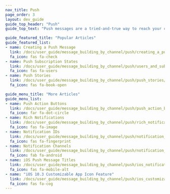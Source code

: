 ```yaml
---
nav_title: Push
page_order: 3
layout: dev_guide
guide_top_header: "Push"
guide_top_text: "Push messages are a tried-and-true way to reach your customers via mobile or web. They're useful for driving a user to a specific place, but you should use them wisely! Read any article below to learn who you can send a push to, how to send it, and what advanced push capabilities Braze offers!"

guide_featured_title: "Popular Articles"
guide_featured_list:
- name: Creating a Push Message
  link: /docs/user_guide/message_building_by_channel/push/creating_a_push_message/
  fa_icon: fas fa-check
- name: Push Subscription States
  link: /docs/user_guide/message_building_by_channel/push/users_and_subscriptions/
  fa_icon: fas fa-users
- name: Push Stories
  link: /docs/user_guide/message_building_by_channel/push/push_stories/
  fa_icon: fas fa-book-open

guide_menu_title: "More Articles"
guide_menu_list:
- name: Push Action Buttons
  link: /docs/user_guide/message_building_by_channel/push/push_action_buttons/
  fa_icon: far fa-dot-circle
- name: Rich Notifications
  link: /docs/user_guide/message_building_by_channel/push/rich_notifications/
  fa_icon: fas fa-image
- name: Notification IDs
  link: /docs/user_guide/message_building_by_channel/push/notification_ids/
  fa_icon: fas fa-fingerprint
- name: Notification Channels
  link: /docs/user_guide/message_building_by_channel/push/notification_channels/
  fa_icon: fab fa-android
- name: iOS Push Message Titles
  link: /docs/user_guide/message_building_by_channel/push/ios_notification_headers/
  fa_icon: fas fa-mobile-alt
- name: "iOS 10.3 Customizable App Icon Feature"
  link: /docs/user_guide/message_building_by_channel/push/ios_customizable_app_icon_feature/
  fa_icon: fas fa-cog
---
```

